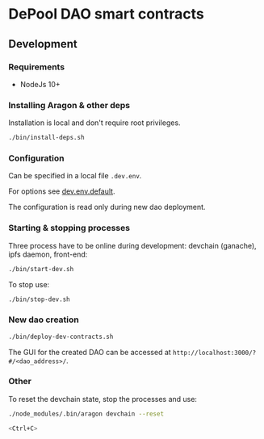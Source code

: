 # DePool DAO smart contracts

## Development

### Requirements 

* NodeJs 10+

### Installing Aragon & other deps

Installation is local and don't require root privileges.

```bash
./bin/install-deps.sh
```

### Configuration

Can be specified in a local file `.dev.env`.

For options see [dev.env.default](dev.env.default).

The configuration is read only during new dao deployment.

### Starting & stopping processes

Three process have to be online during development: devchain (ganache), ipfs daemon, front-end:

```bash
./bin/start-dev.sh
```

To stop use:

```bash
./bin/stop-dev.sh
```

### New dao creation

```bash
./bin/deploy-dev-contracts.sh
```

The GUI for the created DAO can be accessed at `http://localhost:3000/?#/<dao_address>/`.

### Other

To reset the devchain state, stop the processes and use:

```bash
./node_modules/.bin/aragon devchain --reset

<Ctrl+C>
```
